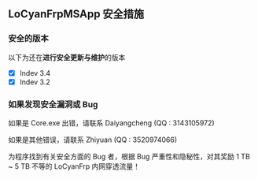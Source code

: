 ## LoCyanFrpMSApp 安全措施

### 安全的版本

以下为还在**进行安全更新与维护**的版本

- [X] Indev 3.4
- [X] Indev 3.2

### 如果发现安全漏洞或 Bug

如果是 Core.exe 出错，请联系 Daiyangcheng (QQ : 3143105972)

如果是其他错误，请联系 Zhiyuan (QQ : 3520974066)

为程序找到有关安全方面的 Bug 者，根据 Bug 严重性和隐秘性，对其奖励 1 TB ~ 5 TB 不等的 LoCyanFrp 内网穿透流量！
